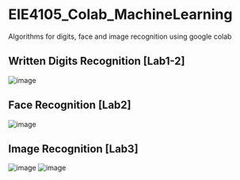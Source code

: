 # EIE4105_Colab_MachineLearning
Algorithms for digits, face and image recognition using google colab

## Written Digits Recognition [Lab1-2]
![image](https://user-images.githubusercontent.com/56528924/181034563-f80dab66-ccbc-4e18-bbd7-0305ccf93097.png)

## Face Recognition [Lab2]
![image](https://user-images.githubusercontent.com/56528924/181035163-a04d8547-573a-41c6-964c-4b3d3c154e59.png)

## Image Recognition [Lab3]
![image](https://user-images.githubusercontent.com/56528924/181035374-9907633c-452e-4188-a55b-9a2a31714785.png)
![image](https://user-images.githubusercontent.com/56528924/181035386-5d047751-aa39-4901-9ab7-70549f20f689.png)
